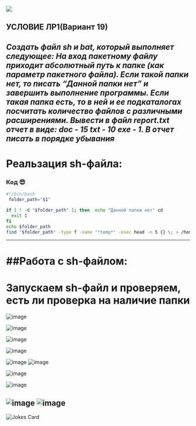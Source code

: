 ![](https://komarev.com/ghpvc/?username=Kukrynitza)
## УСЛОВИЕ ЛР1(Вариант 19)
*Создать файл sh и bat, который выполняет следующее: 
На вход пакетному файлу приходит абсолютный путь к папке (как параметр пакетного файла). Если такой папки нет, то писать “Данной папки нет” и завершить выполнение программы. Если такая папка есть, то в ней и ее подкаталогах посчитать количество файлов с различными расширениями. Вывести в файл report.txt отчет в виде: doc - 15 txt - 10 exe - 1. В отчет писать в порядке убывания*
---
# Реальзация sh-файла:
### Код	&#128526;
```sh
#!/bin/bash
 folder_path="$1"

if [ ! -d "$folder_path" ]; then  echo "Данной папки нет" cd
  exit 1 
fi
echo $folder_path
find "$folder_path" -type f -name "*temp*" -exec head -n 5 {} \; > /home/ilja/.myskript/result
```
---
##Работа с sh-файлом:
===
 Запускаем sh-файл и проверяем, есть ли проверка на наличие папки
 ===
![image](https://github.com/iis-32170x/RPIIS/assets/144555463/972d9653-b743-48eb-8e52-af0f27f24f39)

![image](https://github.com/iis-32170x/RPIIS/assets/144555463/2d70db38-b09e-4a2f-a82f-57319935712c)


![image](https://github.com/iis-32170x/RPIIS/assets/144555463/99e4fe66-753d-40d3-b689-849ad699c3af)

![image](https://github.com/iis-32170x/RPIIS/assets/144555463/869d2a80-855c-4c7b-9a16-430c30de1afe)


![image](https://github.com/iis-32170x/RPIIS/assets/144555463/55c9a87a-1249-4405-aeaa-535483c62d59)
![image](https://github.com/iis-32170x/RPIIS/assets/144555463/32e09bbb-fdf1-4427-8acd-fccaad78a573)

![image](https://github.com/iis-32170x/RPIIS/assets/144555463/fa9f386c-7a08-462f-a926-e999931139d2)

![image](https://github.com/iis-32170x/RPIIS/assets/144555463/b99841ce-905b-4f9c-8f8f-74b70349e9ab)


![image](https://github.com/iis-32170x/RPIIS/assets/144555463/2d44f3e8-6916-4f8e-bfdd-644da8189616)
![image](https://github.com/iis-32170x/RPIIS/assets/144555463/39be641f-032c-4cb0-957d-367ddff94777)
---
<img src="https://readme-jokes.vercel.app/api" alt="Jokes Card" />
